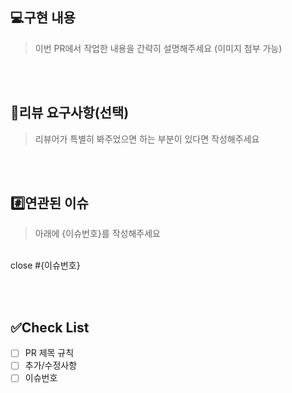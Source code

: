 ## 💻구현 내용
> 이번 PR에서 작업한 내용을 간략히 설명해주세요 (이미지 첨부 가능)

<br><br>
## 💬리뷰 요구사항(선택)
> 리뷰어가 특별히 봐주었으면 하는 부분이 있다면 작성해주세요

<br><br>
## #️⃣연관된 이슈
> 아래에 {이슈번호}를 작성해주세요
<br>
close #{이슈번호}

<br><br>
## ✅Check List
- [ ] PR 제목 규칙
- [ ] 추가/수정사항
- [ ] 이슈번호